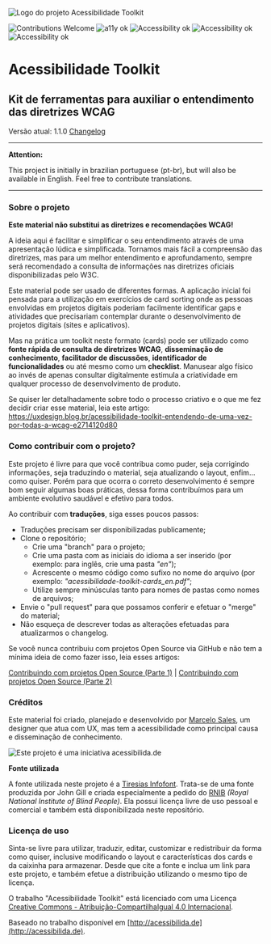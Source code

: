 

![Logo do projeto Acessibilidade Toolkit](http://acessibilida.de/img/logo-acessibilidade-toolkit.png)

![Contributions Welcome](https://img.shields.io/badge/contributions-welcome-blue.svg) ![a11y ok](https://img.shields.io/badge/a11y-ok-green.svg) ![Accessibility ok](https://img.shields.io/badge/accessibility-ok-green.svg) ![Accessibility ok](https://img.shields.io/badge/ux-ready-red.svg) ![Accessibility ok](https://img.shields.io/badge/design-ready-red.svg)

# Acessibilidade Toolkit
## Kit de ferramentas para auxiliar o entendimento das diretrizes WCAG

Versão atual: 1.1.0
[Changelog](https://github.com/acessibilidade/toolkit/wiki/Change-log)

***
**Attention:**

This project is initially in brazilian portuguese (pt-br), but will also be available in English.
Feel free to contribute translations.
***

### Sobre o projeto
**Este material não substitui as diretrizes e recomendações WCAG!**

A ideia aqui é facilitar e simplificar o seu entendimento através de uma apresentação lúdica e simplificada. Tornamos mais fácil a compreensão das diretrizes, mas para um melhor entendimento e aprofundamento, sempre será recomendado a consulta de informações nas diretrizes oficiais disponibilizadas pelo W3C.

Este material pode ser usado de diferentes formas. A aplicação inicial foi pensada para a utilização em exercícios de card sorting onde as pessoas envolvidas em projetos digitais poderiam facilmente identificar gaps e atividades que precisariam contemplar durante o desenvolvimento de projetos digitais (sites e aplicativos).

Mas na prática um toolkit neste formato (cards) pode ser utilizado como **fonte rápida de consulta de diretrizes WCAG**, **disseminação de conhecimento**, **facilitador de discussões**, **identificador de funcionalidades** ou até mesmo como um **checklist**. Manusear algo físico ao invés de apenas consultar digitalmente estimula a criatividade em qualquer processo de desenvolvimento de produto.

Se quiser ler detalhadamente sobre todo o processo criativo e o que me fez decidir criar esse material, leia este artigo:
https://uxdesign.blog.br/acessibilidade-toolkit-entendendo-de-uma-vez-por-todas-a-wcag-e2714120d80

### Como contribuir com o projeto?
Este projeto é livre para que você contribua como puder, seja corrigindo informações, seja traduzindo o material, seja atualizando o layout, enfim... como quiser.
Porém para que ocorra o correto desenvolvimento é sempre bom seguir algumas boas práticas, dessa forma contribuímos para um ambiente evolutivo saudável e efetivo para todos.

Ao contribuir com **traduções**, siga esses poucos passos:
* Traduções precisam ser disponibilizadas publicamente;
* Clone o repositório;
	* Crie uma "branch" para o projeto;
	* Crie uma pasta com as iniciais do idioma a ser inserido (por exemplo: para inglês, crie uma pasta _"en"_);
	* Acrescente o mesmo código como sufixo no nome do arquivo (por exemplo: _"acessibilidade-toolkit-cards_en.pdf"_;
	* Utilize sempre minúsculas tanto para nomes de pastas como nomes de arquivos;
* Envie o "pull request" para que possamos conferir e efetuar o "merge" do material;
* Não esqueça de descrever todas as alterações efetuadas para atualizarmos o changelog.

Se você nunca contribuiu com projetos Open Source via GitHub e não tem a mínima ideia de como fazer isso, leia esses artigos:

[Contribuindo com projetos Open Source (Parte 1)](https://medium.com/@pragmaticivan/contribuindo-em-projetos-open-source-utilizando-git-parte-1-d2b160e0abb5) | [Contribuindo com projetos Open Source (Parte 2)](https://medium.com/@pragmaticivan/forking-workflow-contribuindo-em-projetos-open-source-utilizando-git-parte-2-a1849204d02e)

### Créditos
Este material foi criado, planejado e desenvolvido por [Marcelo Sales](https://www.linkedin.com/in/msales78/), um designer que atua com UX, mas tem a acessibilidade como principal causa e disseminação de conhecimento.

![Este projeto é uma iniciativa acessibilida.de](http://acessibilida.de/img/logo-acessibilidade-iniciativa.png)

**Fonte utilizada**

A fonte utilizada neste projeto é a [Tiresias Infofont](http://www.johngilltech.com/fonts/). Trata-se de uma fonte produzida por John Gill e criada especialmente a pedido do [RNIB](http://www.rnib.org.uk/) _(Royal National Institute of Blind People)_. Ela possui licença livre de uso pessoal e comercial e também está disponibilizada neste repositório.

### Licença de uso
Sinta-se livre para utilizar, traduzir, editar, customizar e redistribuir da forma como quiser, inclusive modificando o layout e características dos cards e da caixinha para armazenar. Desde que cite a fonte e inclua um link para este projeto, e também efetue a distribuição utilizando o mesmo tipo de licença.

O trabalho <span xmlns:dct="http://purl.org/dc/terms/" property="dct:title">"Acessibilidade Toolkit"</span> está licenciado com uma Licença [Creative Commons - Atribuição-CompartilhaIgual 4.0 Internacional](https://creativecommons.org/licenses/by-sa/4.0/deed.pt_BR).

Baseado no trabalho disponível em [http://acessibilida.de](http://acessibilida.de).
